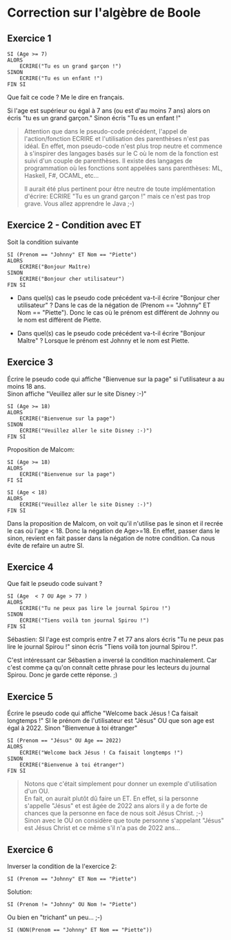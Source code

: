 # Correction sur l'algèbre de Boole

## Exercice 1

```
SI (Age >= 7)  
ALORS
    ECRIRE("Tu es un grand garçon !")  
SINON
    ECRIRE("Tu es un enfant !")
FIN SI
```

Que fait ce code ? Me le dire en français.


Si l'age est supérieur ou égal à 7 ans (ou est d'au moins 7 ans) alors on écris "tu es un grand garçon." Sinon écris "Tu es un enfant !"

> Attention que dans le pseudo-code précédent, l'appel de l'action/fonction ECRIRE et l'utilisation des parenthèses n'est pas idéal. En effet, mon pseudo-code n'est plus trop neutre et commence à s'inspirer des langages basés sur le C où le nom de la fonction est suivi d'un couple de parenthèses. Il existe des langages de programmation où les fonctions sont appelées sans parenthèses: ML, Haskell, F#, OCAML, etc...
>
> Il aurait été plus pertinent pour être neutre de toute implémentation d'écrire:
> ECRIRE "Tu es un grand garçon !" mais ce n'est pas trop grave. Vous allez apprendre le Java ;-)

## Exercice 2 - Condition avec ET
Soit la condition suivante
```
SI (Prenom == "Johnny" ET Nom == "Piette")
ALORS 
    ECRIRE("Bonjour Maître)  
SINON
    ECRIRE("Bonjour cher utilisateur")
FIN SI
```

- Dans quel(s) cas le pseudo code précédent va-t-il écrire "Bonjour cher utilisateur" ?
Dans le cas de la négation de (Prenom == "Johnny" ET Nom == "Piette"). Donc le cas où le prénom est différent de Johnny ou le nom est différent de Piette.

- Dans quel(s) cas le pseudo code précédent va-t-il écrire "Bonjour Maître" ?
Lorsque le prénom est Johnny et le nom est Piette.

## Exercice 3
Écrire le pseudo code qui affiche "Bienvenue sur la page" si l'utilisateur a au moins 18 ans.  
Sinon affiche "Veuillez aller sur le site Disney :-)"  


```
SI (Age >= 18)
ALORS
    ECRIRE("Bienvenue sur la page")
SINON
    ECRIRE("Veuillez aller le site Disney :-)")
FIN SI
```
Proposition de Malcom:
```
SI (Age >= 18)
ALORS
    ECRIRE("Bienvenue sur la page")
FI SI

SI (Age < 18)
ALORS
    ECRIRE("Veuillez aller le site Disney :-)")
FIN SI
```
Dans la proposition de Malcom, on voit qu'il n'utilise pas le sinon et il recrée le cas où l'age < 18. Donc la négation de Age>=18. En effet, passer dans le sinon, revient en fait passer dans la négation de notre condition. Ca nous évite de refaire un autre SI.

## Exercice 4
Que fait le pseudo code suivant ?
```
SI (Age  < 7 OU Age > 77 )
ALORS
    ECRIRE("Tu ne peux pas lire le journal Spirou !")
SINON
    ECRIRE("Tiens voilà ton journal Spirou !")
FIN SI
```

Sébastien:  SI l'age est compris entre 7 et 77 ans alors écris "Tu ne peux pas lire le journal Spirou !" sinon écris "Tiens voilà ton journal Spirou !".

C'est intéressant car Sébastien a inversé la condition machinalement. Car c'est comme ça qu'on connaît cette phrase pour les lecteurs du journal Spirou. Donc je garde cette réponse. ;)

## Exercice 5

Écrire le pseudo code qui affiche "Welcome back Jésus ! Ca faisait longtemps !" SI le prénom de l'utilisateur est "Jésus" OU que son age est égal à 2022. Sinon "Bienvenue à toi étranger"

```
SI (Prenom == "Jésus" OU Age == 2022)
ALORS
    ECRIRE("Welcome back Jésus ! Ca faisait longtemps !")
SINON
    ECRIRE("Bienvenue à toi étranger")
FIN SI
```

> Notons que c'était simplement pour donner un exemple d'utilisation d'un OU.  
> En fait, on aurait plutôt dû faire un ET. En effet, si la personne s'appelle "Jésus" et est âgée de 2022 ans alors il y a de forte de chances que la personne en face de nous soit Jésus Christ. ;-)  
> Sinon avec le OU on considère que toute personne s'appelant "Jésus" est Jésus Christ et ce même s'il n'a pas de 2022 ans...

## Exercice 6
Inverser la condition de la l'exercice 2:
```
SI (Prenom == "Johnny" ET Nom == "Piette")  
```
Solution:

```
SI (Prenom != "Johnny" OU Nom != "Piette")
```

Ou bien en "trichant" un peu... ;-)
```
SI (NON(Prenom == "Johnny" ET Nom == "Piette"))
```